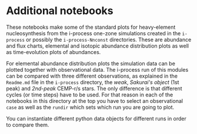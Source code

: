 # Additional notebooks 
These notebooks make some of the standard plots for heavy-element nucleosynthesis from the i-process one-zone simulations created in the `i-process` or possibly the `i-process-Nnconst` directories. These are abundance and flux charts, elemental and isotopic abundance distribution plots as well as time-evolution plots of abundances. 

For elemental abundance distribution plots the simulation data can be plotted together with observational data. The i-process run of this modules can be compared with three different observations, as explained in the `Readme.md` file in the `i-process` directory, the _weak_, _Sakurai's object_ (1st peak) and _2nd-peak_ CEMP-r/s stars. The only difference is that different cycles (or time steps) have to be used. For that reason in each of the notebooks in this directory at the top you have to select an observational `case` as well as the `rundir` which sets which run you are going to plot. 

You can instantiate different python data objects for different runs in order to compare them.